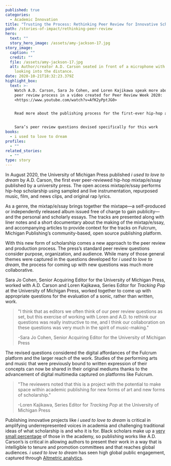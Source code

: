 ```yaml
---
published: true
categories:
  - Academic Innovation
title: "Trusting the Process: Rethinking Peer Review for Innovative Scholarship"
path: /stories-of-impact/rethinking-peer-review
hero:
  text: ""
  story_hero_image: /assets/amy-jackson-17.jpg
story_image:
  caption: ""
  credit: ""
  file: /assets/amy-jackson-17.jpg
  alt: Author/creator A.D. Carson seated in front of a microphone with headphones,
    looking into the distance.
date: 2020-10-21T18:32:23.379Z
highlight_box:
  text: >-
    Watch A.D. Carson, Sara Jo Cohen, and Loren Kajikawa speak more about the
    peer review process in a video created for Peer Review Week 2020:
    <https://www.youtube.com/watch?v=AfK2yPptJG0>


    Read more about the publishing process for the first-ever hip-hop album in[ this article from Inside Higher Ed.](<https://www.insidehighered.com/news/2020/10/05/university-michigan-press-releases-first-rap-album-academic-publisher>)


    Sara’s peer review questions devised specifically for this work
books:
  - i used to love to dream
profiles:
  - ""
related_stories:
  - ""
type: story
---
```

In August 2020, the University of Michigan Press published *i used to love to dream* by A.D. Carson, the first ever peer-reviewed hip-hop mixtap/e/ssay published by a university press. The open access mixtap/e/ssay performs hip-hop scholarship using sampled and live instrumentation, repurposed music, film, and news clips, and original rap lyrics.

As a genre, the mixtap/e/ssay brings together the mixtape—a self-produced or independently released album issued free of charge to gain publicity—and the personal and scholarly essays. The tracks are presented along with liner notes and a short documentary about the making of the mixtap/e/ssay, and accompanying articles to provide context for the tracks on Fulcrum, Michigan Publishing’s community-based, open source publishing platform.

With this new form of scholarship comes a new approach to the peer review and production process. The press’s standard peer review questions consider purpose, organization, and audience. While many of those general themes were captured in the questions developed for *i used to love to dream*, the process for coming up with new questions was much more collaborative.

Sara Jo Cohen, Senior Acquiring Editor for the University of Michigan Press, worked with A.D. Carson and Loren Kajikawa, Series Editor for *Tracking Pop* at the University of Michigan Press, worked together to come up with appropriate questions for the evaluation of a sonic, rather than written, work.

> "I think that as editors we often think of our peer review questions as set, but this exercise of working with Loren and A.D. to rethink our questions was really instructive to me, and I think our collaboration on these questions was very much in the spirit of music-making."
>
> \-Sara Jo Cohen, Senior Acquiring Editor for the University of Michigan Press

The revised questions considered the digital affordances of the Fulcrum platform and the larger reach of the work. Studies of the performing arts and music that were previously bound to written expression of their concepts can now be shared in their original mediums thanks to the advancement of digital multimedia captured on platforms like Fulcrum.

> "The reviewers noted that this is a project with the potential to make space within academic publishing for new forms of art and new forms of scholarship."
>
> \-Loren Kajikawa, Series Editor for *Tracking Pop* at the University of Michigan Press



Publishing innovative projects like *i used to love to dream* is critical in amplifying underrepresented voices in academia and challenging traditional ideas of what scholarship is and who it is for. Black scholars make up a [very small percentage](https://nces.ed.gov/fastfacts/display.asp?id=61) of those in the academy, so publishing works like A.D. Carson’s is critical in allowing authors to present their work in a way that is intelligible to tenure and promotion committees and that reaches global audiences. *i used to love to dream* has seen high global public engagement, captured through [Altmetric analytics](https://umichpress.altmetric.com/details/87730540).